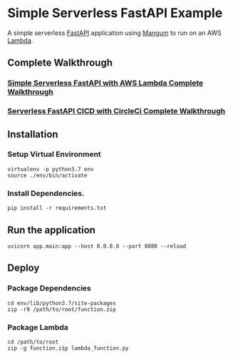 # Simple Serverless FastAPI Example

A simple serverless [FastAPI](https://fastapi.tiangolo.com/) application using [Mangum](https://pypi.org/project/mangum/) to run on an AWS [Lambda](https://aws.amazon.com/lambda/).

## Complete Walkthrough

### [Simple Serverless FastAPI with AWS Lambda Complete Walkthrough](https://deadbearcode.com/simple-serverless-fastapi-with-aws-lambda/)


### [Serverless FastAPI CICD with CircleCi Complete Walkthrough](https://deadbearcode.com/serverless-fastapi-cicd-circleci/)

## Installation

### Setup Virtual Environment

```shell
virtualenv -p python3.7 env
source ./env/bin/activate
```

### Install Dependencies.

```shell
pip install -r requirements.txt
```

## Run the application

```shell
uvicorn app.main:app --host 0.0.0.0 --port 8080 --reload
```

## Deploy

### Package Dependencies

```shell
cd env/lib/python3.7/site-packages
zip -r9 /path/to/root/function.zip
```

### Package Lambda

```shell
cd /path/to/root
zip -g function.zip lambda_function.py
```
